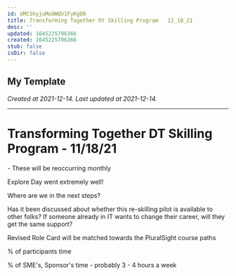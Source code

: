 ```yaml
---
id: UMCShyjuMoOWQV1FyKgD0
title: Transforming Together Dt Skilling Program   11_18_21
desc: ''
updated: 1645225706366
created: 1645225706366
stub: false
isDir: false
---
```

My Template
---

_Created at 2021-12-14._
_Last updated at 2021-12-14._




---

# Transforming Together DT Skilling Program - 11/18/21


\- These will be reoccurring monthly

Explore Day went extremely well!

Where are we in the next steps?

Has it been discussed about whether this re-skilling pilot is available to other folks?
If someone already in IT wants to change their career, will they get the same support?

Revised Role Card will be matched towards the PluralSight course paths

% of participants time

% of SME's, Sponsor's time
\- probably 3 - 4 hours a week

